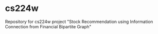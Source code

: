 # cs224w
Repository for cs224w project "Stock Recommendation using Information Connection from Financial Bipartite Graph"
